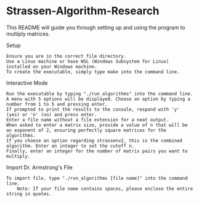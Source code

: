 # Strassen-Algorithm-Research

This README will guide you through setting up and using the program to multiply matrices.

Setup

    Ensure you are in the correct file directory.
    Use a Linux machine or have WSL (Windows Subsystem for Linux) installed on your Windows machine.
    To create the executable, simply type make into the command line.

Interactive Mode

    Run the executable by typing "./run_algorithms" into the command line.
    A menu with 5 options will be displayed. Choose an option by typing a number from 1 to 5 and pressing enter.
    If prompted to print the results to the console, respond with 'y' (yes) or 'n' (no) and press enter.
    Enter a file name without a file extension for a neat output.
    When asked to enter a matrix size, provide a value of n that will be an exponent of 2, ensuring perfectly square matrices for the algorithms.
    If you choose an option regarding strassenv2, this is the combined algorithm. Enter an integer to set the cutoff n.
    Finally, enter an integer for the number of matrix pairs you want to multiply.

Import Dr. Armstrong's File

    To import file, type "./run_algorithms [file name]" into the command line.
        Note: If your file name contains spaces, please enclose the entire string in quotes.
